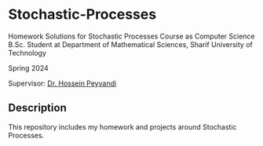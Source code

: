 # Stochastic-Processes
Homework Solutions for Stochastic Processes Course as Computer Science B.Sc. Student at Department of Mathematical Sciences, Sharif University of Technology

Spring 2024

Supervisor: [Dr. Hossein Peyvandi](https://www.linkedin.com/in/hossein-peyvandi-phd-27677210)


## Description
This repository includes my homework and projects around Stochastic Processes.
